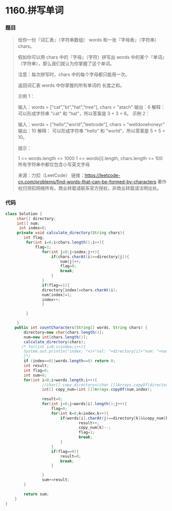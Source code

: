 # 1160.拼写单词

### 题目

> 给你一份『词汇表』（字符串数组） words 和一张『字母表』（字符串） chars。
>
> 假如你可以用 chars 中的『字母』（字符）拼写出 words 中的某个『单词』（字符串），那么我们就认为你掌握了这个单词。
>
> 注意：每次拼写时，chars 中的每个字母都只能用一次。
>
> 返回词汇表 words 中你掌握的所有单词的 长度之和。
>
> 
>
> 示例 1：
>
> 输入：words = ["cat","bt","hat","tree"], chars = "atach"
> 输出：6
> 解释： 
> 可以形成字符串 "cat" 和 "hat"，所以答案是 3 + 3 = 6。
> 示例 2：
>
> 输入：words = ["hello","world","leetcode"], chars = "welldonehoneyr"
> 输出：10
> 解释：
> 可以形成字符串 "hello" 和 "world"，所以答案是 5 + 5 = 10。
>
>
> 提示：
>
> 1 <= words.length <= 1000
> 1 <= words[i].length, chars.length <= 100
> 所有字符串中都仅包含小写英文字母
>
> 来源：力扣（LeetCode）
> 链接：https://leetcode-cn.com/problems/find-words-that-can-be-formed-by-characters
> 著作权归领扣网络所有。商业转载请联系官方授权，非商业转载请注明出处。
>
> 
>   

### 代码



```java
class Solution {
     char[] directory;
     int[] num;
      int index=0;
     private void calculate_directory(String chars){
        int flag;
         for(int i=0;i<chars.length();i++){
             flag=1;
                for(int j=0;j<index;j++){
                    if(chars.charAt(i)==directory[j]){
                        num[j]++;
                        flag=0;
                        break;
                    }
                }
                if(flag==1){
                directory[index]=chars.charAt(i);
                num[index]=1;
                index++;
                }

         }

     }
    public int countCharacters(String[] words, String chars) {
        directory=new char[chars.length()];
        num=new int[chars.length()];
        calculate_directory(chars);
       /* for(int i=0;i<index;i++){
        System.out.println("index: "+i+"val: "+directory[i]+"num: "+num[i]);
        }*/
        if (index==0||words.length==0) return 0;
        int result;
        int flag=0;
        int sum=0;
        for(int i=0;i<words.length;i++){
                //char[] copy_directory=(char [])Arrays.copyOf(directory,index);
                int[] copy_num=(int [])Arrays.copyOf(num,index);
                
                result=0;
                for(int j=0;j<words[i].length();j++){
                    flag=0;
                    for(int k=0;k<index;k++){
                        if(words[i].charAt(j)==directory[k]&&copy_num[k]>0){
                                result++;
                                copy_num[k]--;
                                flag=1;
                                break;
                        }
                    }
                    if(flag==0){
                        result=0;
                        break;
                    }

                }
                sum+=result;
        }
        
        return sum;
    }
}
```

